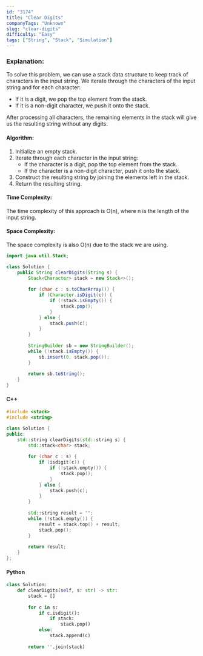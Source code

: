 ```yaml
---
id: "3174"
title: "Clear Digits"
companyTags: "Unknown"
slug: "clear-digits"
difficulty: "Easy"
tags: ["String", "Stack", "Simulation"]
---
```


### Explanation:
To solve this problem, we can use a stack data structure to keep track of characters in the input string. We iterate through the characters of the input string and for each character:
- If it is a digit, we pop the top element from the stack.
- If it is a non-digit character, we push it onto the stack.

After processing all characters, the remaining elements in the stack will give us the resulting string without any digits.

#### Algorithm:
1. Initialize an empty stack.
2. Iterate through each character in the input string:
   - If the character is a digit, pop the top element from the stack.
   - If the character is a non-digit character, push it onto the stack.
3. Construct the resulting string by joining the elements left in the stack.
4. Return the resulting string.

#### Time Complexity:
The time complexity of this approach is O(n), where n is the length of the input string.

#### Space Complexity:
The space complexity is also O(n) due to the stack we are using.

```java
import java.util.Stack;

class Solution {
    public String clearDigits(String s) {
        Stack<Character> stack = new Stack<>();
        
        for (char c : s.toCharArray()) {
            if (Character.isDigit(c)) {
                if (!stack.isEmpty()) {
                    stack.pop();
                }
            } else {
                stack.push(c);
            }
        }
        
        StringBuilder sb = new StringBuilder();
        while (!stack.isEmpty()) {
            sb.insert(0, stack.pop());
        }
        
        return sb.toString();
    }
}
```

#### C++
```cpp
#include <stack>
#include <string>

class Solution {
public:
    std::string clearDigits(std::string s) {
        std::stack<char> stack;
        
        for (char c : s) {
            if (isdigit(c)) {
                if (!stack.empty()) {
                    stack.pop();
                }
            } else {
                stack.push(c);
            }
        }
        
        std::string result = "";
        while (!stack.empty()) {
            result = stack.top() + result;
            stack.pop();
        }
        
        return result;
    }
};
```

#### Python
```python
class Solution:
    def clearDigits(self, s: str) -> str:
        stack = []
        
        for c in s:
            if c.isdigit():
                if stack:
                    stack.pop()
            else:
                stack.append(c)
        
        return ''.join(stack)
```